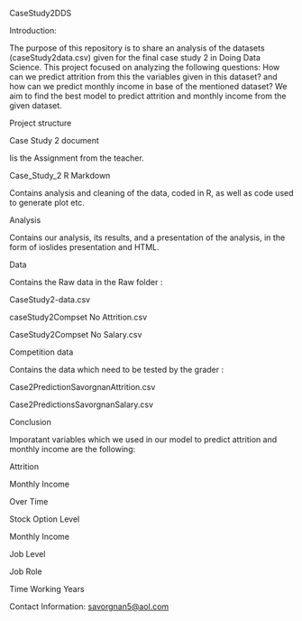  CaseStudy2DDS
 
 
Introduction:


The purpose of this repository is to share an analysis of the datasets (caseStudy2data.csv) given for the final case study 2 in Doing Data Science. This  project focused on analyzing the following questions: How can we predict attrition from this the variables given in this dataset? and how can we predict monthly income in base of the mentioned dataset? 
We aim to find the best model to predict attrition and monthly income from the given dataset.


Project structure

Case Study 2 document 

Iis the Assignment from the teacher.

Case_Study_2 R Markdown

Contains analysis and cleaning of the data, coded in R, as well as code used to generate plot etc.


Analysis

Contains our analysis, its results, and a presentation of the analysis, in the form of ioslides presentation and HTML.


Data

Contains the Raw data in the Raw folder :

   CaseStudy2-data.csv
  
   caseStudy2Compset No Attrition.csv
  
   CaseStudy2Compset No Salary.csv 
  
  
Competition data 

Contains the data which need to be tested by the grader :

  Case2PredictionSavorgnanAttrition.csv
  
  Case2PredictionsSavorgnanSalary.csv
  
  
Conclusion

Imporatant variables which we used in our model to predict attrition and monthly income are the following:


Attrition 

   Monthly Income
  
   Over Time
  
   Stock Option Level
  
  
Monthly Income 

   Job Level
  
   Job Role
  
   Time Working Years 
  
  
Contact Information:
 savorgnan5@aol.com
